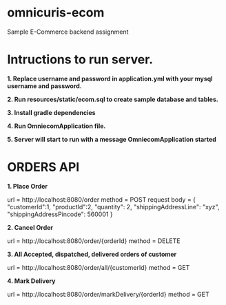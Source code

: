 # omnicuris-ecom
Sample E-Commerce backend assignment


# Intructions to run server.
**1. Replace username and password in application.yml with your mysql username and password.**

**2. Run resources/static/ecom.sql to create sample database and tables.**

**3. Install gradle dependencies**

**4. Run OmniecomApplication file.**

**5. Server will start to run with a message OmniecomApplication started**


# ORDERS API

**1. Place Order**

url = http://localhost:8080/order
method = POST
request body = {
                	"customerId":1,
                	"productId":2,
                	"quantity": 2,
                	"shippingAddressLine": "xyz",
                	"shippingAddressPincode": 560001
                }




**2. Cancel Order**

url = http://localhost:8080/order/{orderId}
method = DELETE


**3. All Accepted, dispatched, delivered orders of customer**

url = http://localhost:8080/order/all/{customerId}
method = GET

**4. Mark Delivery**

url = http://localhost:8080/order/markDelivery/{orderId}
method = GET